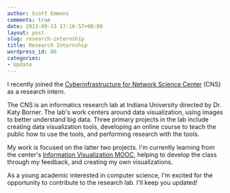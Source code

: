 ```yaml
---
author: Scott Emmons
comments: true
date: 2013-09-13 17:16:57+00:00
layout: post
slug: research-internship
title: Research Internship
wordpress_id: 86
categories:
- Update
---
```


I recently joined the [Cyberinfrastructure for Network Science Center](http://cns.iu.edu/) (CNS) as a research intern.

The CNS is an informatics research lab at Indiana University directed by Dr. Katy Borner. The lab's work centers around data visualization, using images to better understand big data. Three primary projects in the lab include creating data visualization tools, developing an online course to teach the public how to use the tools, and performing research with the tools.

My work is focused on the latter two projects. I'm currently learning from the center's [Information Visualization MOOC](http://ivmooc.cns.iu.edu/), helping to develop the class through my feedback, and creating my own visualizations.

As a young academic interested in computer science, I'm excited for the opportunity to contribute to the research lab. I'll keep you updated!
